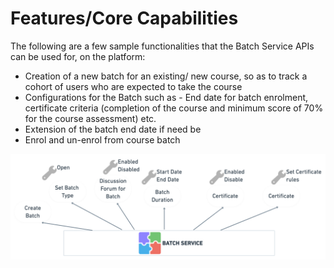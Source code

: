 # Features/Core Capabilities

The following are a few sample functionalities that the Batch Service APIs can be used for, on the platform:

* Creation of a new batch for an existing/ new course, so as to track a cohort of users who are expected to take the course
* Configurations for the Batch such as - End date for batch enrolment, certificate criteria (completion of the course and minimum score of 70% for the course assessment) etc.
* Extension of the batch end date if need be
* Enrol and un-enrol from course batch



![](<../../../../.gitbook/assets/image (3) (2).png>)
